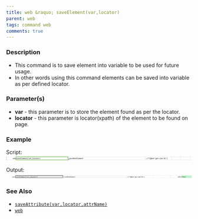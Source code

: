 ```yaml
---
title: web &raquo; saveElement(var,locator)
parent: web
tags: command web
comments: true
---
```


### Description

- This command is to save element into variable to be used for future usage.
- In other words using this command elements can be saved into variable as per defined locator.

### Parameter(s)

- **var** - this parameter is to store the element found as per the locator.
- **locator** - this parameter is locator(xpath) of the element to be found on page.

### Example

Script:<br/>
![](image/saveElement_01.png)

Output:<br/>
![](image/saveElement_02.png)

### See Also

- [`saveAttribute(var,locator,attrName)`](saveAttribute(var,locator,attrName))
- [`web`](index)